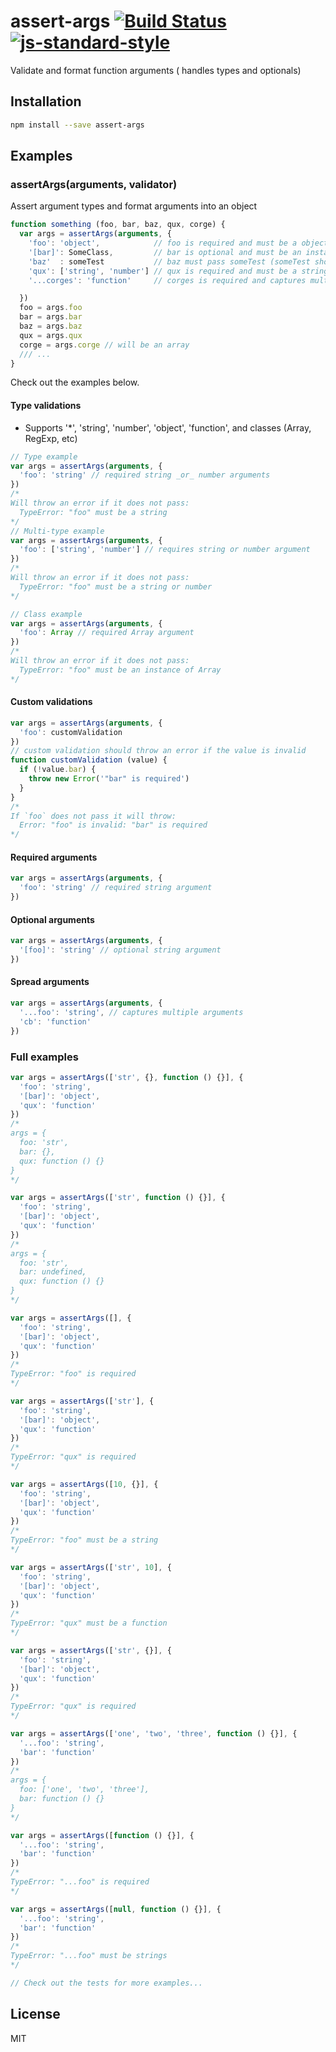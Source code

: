 # assert-args [![Build Status](https://travis-ci.org/tjmehta/assert-args.svg)](https://travis-ci.org/tjmehta/assert-args) [![js-standard-style](https://img.shields.io/badge/code%20style-standard-brightgreen.svg?style=flat)](http://standardjs.com/)
Validate and format function arguments ( handles types and optionals)

## Installation
```bash
npm install --save assert-args
```

## Examples
### assertArgs(arguments, validator)
Assert argument types and format arguments into an object
```js
function something (foo, bar, baz, qux, corge) {
  var args = assertArgs(arguments, {
    'foo': 'object',            // foo is required and must be a object
    '[bar]': SomeClass,         // bar is optional and must be an instance of 'SomeClass'
    'baz'  : someTest           // baz must pass someTest (someTest should throw an error if it fails)
    'qux': ['string', 'number'] // qux is required and must be a string or number
    '...corges': 'function'     // corges is required and captures multiple arguments that must be functions

  })
  foo = args.foo
  bar = args.bar
  baz = args.baz
  qux = args.qux
  corge = args.corge // will be an array
  /// ...
}
```
Check out the examples below.

#### Type validations
* Supports '*', 'string', 'number', 'object', 'function', and classes (Array, RegExp, etc)
```js
// Type example
var args = assertArgs(arguments, {
  'foo': 'string' // required string _or_ number arguments
})
/*
Will throw an error if it does not pass:
  TypeError: "foo" must be a string
*/
// Multi-type example
var args = assertArgs(arguments, {
  'foo': ['string', 'number'] // requires string or number argument
})
/*
Will throw an error if it does not pass:
  TypeError: "foo" must be a string or number
*/

// Class example
var args = assertArgs(arguments, {
  'foo': Array // required Array argument
})
/*
Will throw an error if it does not pass:
  TypeError: "foo" must be an instance of Array
*/

```

#### Custom validations
```js
var args = assertArgs(arguments, {
  'foo': customValidation
})
// custom validation should throw an error if the value is invalid
function customValidation (value) {
  if (!value.bar) {
    throw new Error('"bar" is required')
  }
}
/*
If `foo` does not pass it will throw:
  Error: "foo" is invalid: "bar" is required
*/
```

#### Required arguments
```js
var args = assertArgs(arguments, {
  'foo': 'string' // required string argument
})
```

#### Optional arguments
```js
var args = assertArgs(arguments, {
  '[foo]': 'string' // optional string argument
})
```

#### Spread arguments
```js
var args = assertArgs(arguments, {
  '...foo': 'string', // captures multiple arguments
  'cb': 'function'
})
```

### Full examples
```js
var args = assertArgs(['str', {}, function () {}], {
  'foo': 'string',
  '[bar]': 'object',
  'qux': 'function'
})
/*
args = {
  foo: 'str',
  bar: {},
  qux: function () {}
}
*/

var args = assertArgs(['str', function () {}], {
  'foo': 'string',
  '[bar]': 'object',
  'qux': 'function'
})
/*
args = {
  foo: 'str',
  bar: undefined,
  qux: function () {}
}
*/

var args = assertArgs([], {
  'foo': 'string',
  '[bar]': 'object',
  'qux': 'function'
})
/*
TypeError: "foo" is required
*/

var args = assertArgs(['str'], {
  'foo': 'string',
  '[bar]': 'object',
  'qux': 'function'
})
/*
TypeError: "qux" is required
*/

var args = assertArgs([10, {}], {
  'foo': 'string',
  '[bar]': 'object',
  'qux': 'function'
})
/*
TypeError: "foo" must be a string
*/

var args = assertArgs(['str', 10], {
  'foo': 'string',
  '[bar]': 'object',
  'qux': 'function'
})
/*
TypeError: "qux" must be a function
*/

var args = assertArgs(['str', {}], {
  'foo': 'string',
  '[bar]': 'object',
  'qux': 'function'
})
/*
TypeError: "qux" is required
*/

var args = assertArgs(['one', 'two', 'three', function () {}], {
  '...foo': 'string',
  'bar': 'function'
})
/*
args = {
  foo: ['one', 'two', 'three'],
  bar: function () {}
}
*/

var args = assertArgs([function () {}], {
  '...foo': 'string',
  'bar': 'function'
})
/*
TypeError: "...foo" is required
*/

var args = assertArgs([null, function () {}], {
  '...foo': 'string',
  'bar': 'function'
})
/*
TypeError: "...foo" must be strings
*/

// Check out the tests for more examples...
```

## License
MIT
